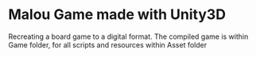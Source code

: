 # Malou Game made with Unity3D 

Recreating a board game to a digital format. The compiled game is within Game folder, for all scripts and resources within Asset folder
 
